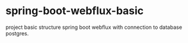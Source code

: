 # spring-boot-webflux-basic
project basic structure spring boot webflux with connection to database postgres.
